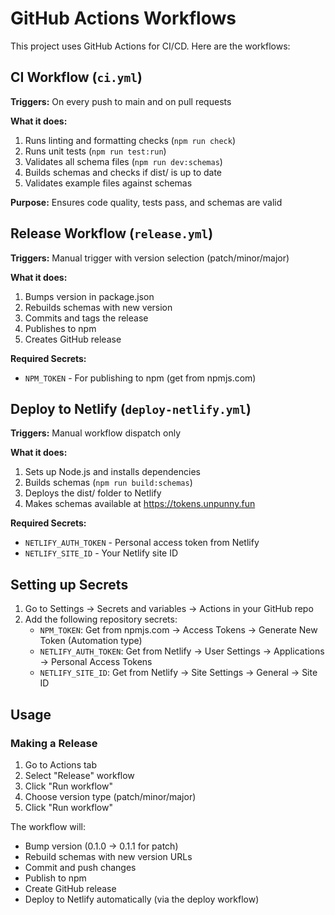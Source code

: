 # GitHub Actions Workflows

This project uses GitHub Actions for CI/CD. Here are the workflows:

## CI Workflow (`ci.yml`)

**Triggers:** On every push to main and on pull requests

**What it does:**
1. Runs linting and formatting checks (`npm run check`)
2. Runs unit tests (`npm run test:run`)
3. Validates all schema files (`npm run dev:schemas`)
4. Builds schemas and checks if dist/ is up to date
5. Validates example files against schemas

**Purpose:** Ensures code quality, tests pass, and schemas are valid

## Release Workflow (`release.yml`)

**Triggers:** Manual trigger with version selection (patch/minor/major)

**What it does:**
1. Bumps version in package.json
2. Rebuilds schemas with new version
3. Commits and tags the release
4. Publishes to npm
5. Creates GitHub release

**Required Secrets:**
- `NPM_TOKEN` - For publishing to npm (get from npmjs.com)

## Deploy to Netlify (`deploy-netlify.yml`)

**Triggers:** Manual workflow dispatch only

**What it does:**
1. Sets up Node.js and installs dependencies
2. Builds schemas (`npm run build:schemas`)
3. Deploys the dist/ folder to Netlify
4. Makes schemas available at https://tokens.unpunny.fun

**Required Secrets:**
- `NETLIFY_AUTH_TOKEN` - Personal access token from Netlify
- `NETLIFY_SITE_ID` - Your Netlify site ID

## Setting up Secrets

1. Go to Settings → Secrets and variables → Actions in your GitHub repo
2. Add the following repository secrets:
   - `NPM_TOKEN`: Get from npmjs.com → Access Tokens → Generate New Token (Automation type)
   - `NETLIFY_AUTH_TOKEN`: Get from Netlify → User Settings → Applications → Personal Access Tokens
   - `NETLIFY_SITE_ID`: Get from Netlify → Site Settings → General → Site ID

## Usage

### Making a Release

1. Go to Actions tab
2. Select "Release" workflow
3. Click "Run workflow"
4. Choose version type (patch/minor/major)
5. Click "Run workflow"

The workflow will:
- Bump version (0.1.0 → 0.1.1 for patch)
- Rebuild schemas with new version URLs
- Commit and push changes
- Publish to npm
- Create GitHub release
- Deploy to Netlify automatically (via the deploy workflow)